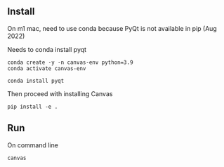 ## Install

On m1 mac, need to use conda because PyQt is not available in pip (Aug 2022)

Needs to conda install pyqt

```
conda create -y -n canvas-env python=3.9
conda activate canvas-env

conda install pyqt  

```

Then proceed with installing Canvas

```
pip install -e .
```

## Run

On command line

```
canvas
```


